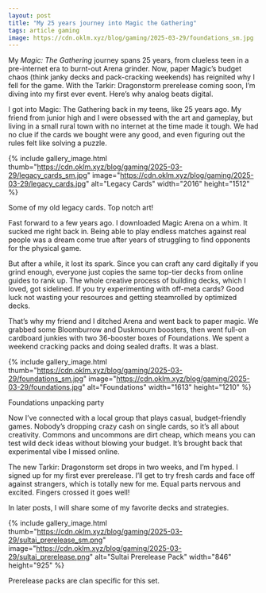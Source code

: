 ```yaml
---
layout: post
title: "My 25 years journey into Magic the Gathering"
tags: article gaming
image: https://cdn.oklm.xyz/blog/gaming/2025-03-29/foundations_sm.jpg
---
```


My *Magic: The Gathering* journey spans 25 years, from clueless teen in a pre-internet era to burnt-out Arena grinder. Now, paper Magic’s budget chaos (think janky decks and pack-cracking weekends) has reignited why I fell for the game. With the Tarkir: Dragonstorm prerelease coming soon, I’m diving into my first ever event. Here’s why analog beats digital.

I got into Magic: The Gathering back in my teens, like 25 years ago. My friend from junior high and I were obsessed with the art and gameplay, but living in a small rural town with no internet at the time made it tough. We had no clue if the cards we bought were any good, and even figuring out the rules felt like solving a puzzle.  

{% include gallery_image.html thumb="https://cdn.oklm.xyz/blog/gaming/2025-03-29/legacy_cards_sm.jpg" image="https://cdn.oklm.xyz/blog/gaming/2025-03-29/legacy_cards.jpg" alt="Legacy Cards" width="2016" height="1512" %}
<p class="caption">Some of my old legacy cards. Top notch art!</p>

Fast forward to a few years ago. I downloaded Magic Arena on a whim. It sucked me right back in. Being able to play endless matches against real people was a dream come true after years of struggling to find opponents for the physical game.  

But after a while, it lost its spark. Since you can craft any card digitally if you grind enough, everyone just copies the same top-tier decks from online guides to rank up. The whole creative process of building decks, which I loved, got sidelined. If you try experimenting with off-meta cards? Good luck not wasting your resources and getting steamrolled by optimized decks.

That’s why my friend and I ditched Arena and went back to paper magic. We grabbed some Bloomburrow and Duskmourn boosters, then went full-on cardboard junkies with two 36-booster boxes of Foundations. We spent a weekend cracking packs and doing sealed drafts. It was a blast.

{% include gallery_image.html thumb="https://cdn.oklm.xyz/blog/gaming/2025-03-29/foundations_sm.jpg" image="https://cdn.oklm.xyz/blog/gaming/2025-03-29/foundations.jpg" alt="Foundations" width="1613" height="1210" %}
<p class="caption">Foundations unpacking party</p>

Now I’ve connected with a local group that plays casual, budget-friendly games. Nobody’s dropping crazy cash on single cards, so it’s all about creativity. Commons and uncommons are dirt cheap, which means you can test wild deck ideas without blowing your budget. It’s brought back that experimental vibe I missed online.  

The new Tarkir: Dragonstorm set drops in two weeks, and I’m hyped. I signed up for my first ever prerelease. I’ll get to try fresh cards and face off against strangers, which is totally new for me. Equal parts nervous and excited. Fingers crossed it goes well!

In later posts, I will share some of my favorite decks and strategies.

{% include gallery_image.html thumb="https://cdn.oklm.xyz/blog/gaming/2025-03-29/sultai_prerelease_sm.png" image="https://cdn.oklm.xyz/blog/gaming/2025-03-29/sultai_prerelease.png" alt="Sultai Prerelease Pack" width="846" height="925" %}
<p class="caption">Prerelease packs are clan specific for this set.</p>